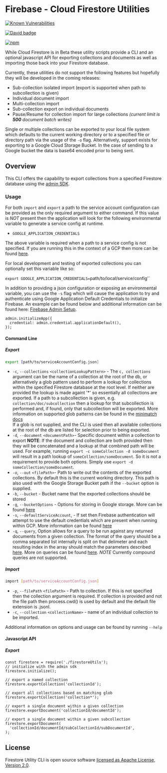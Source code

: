 # Firebase - Cloud Firestore Utilities

[![Known Vulnerabilities](https://snyk.io/test/github/fanai-inc/firestore-utils/badge.svg)](https://snyk.io/test/github/fanai-inc/firestore-utils)

[![David badge](https://david-dm.org/fanai/firestore-utils.svg)](https://david-dm.org/fanai/firestore-utils.svg)

[![npm](https://img.shields.io/npm/dt/@fanai/firestore-utils.svg)](https://www.npmjs.com/package/@fanai/firestore-utils)

While Cloud Firestore is in Beta these utility scripts provide a CLI and an optional javascript API for exporting collections and documents as well as importing those back into your Firestore database.

Currently, these utilities do not support the following features but hopefully they will be developed in the coming releases:

- Sub-collection isolated import (export is supported when path to subcollection is given)
- Individual document import
- Multi-collection import
- Sub-collection export on individual documents
- Pause/Resume for collection import for large collections _(current limit is **500** document batch writes)_

Single or multiple collections can be exported to your local file system which defaults to the current working directory or to a specified file or directory path via the usage of the `-o` flag. Alternatively, support exists for exporting to a Google Cloud Storage Bucket. In the case of sending to a Google bucket the data is base64 encoded prior to being sent.

## Overview

This CLI offers the capability to export collections from a specified Firestore database using the [admin SDK](https://firebase.google.com/docs/admin/setup).

### Usage

For both `import` and `export` a path to the service account configuration can be provided as the only required argument to either command. If this value is _NOT_ present then the application will look for the following environmental variable to generate a service config at runtime.

- `GOOGLE_APPLICATION_CREDENTIALS`

The above variable is required when a path to a service config is not specified. If you are running this in the context of a GCP then more can be found [here](https://cloud.google.com/docs/authentication/production).

For local development and testing of exported collections you can optionally set this variable like so:

`export GOOGLE_APPLICATION_CREDENTIALS=`path/to/local/service/config'`

In addition to providing a json configuration or exposing an environmental variable, you can use the `-s` flag which will cause the application to try and authenticate using Google Application Default Credentials to initialize Firebase. An example can be found below and additional information can be found here: [Firebase Admin Setup](https://firebase.google.com/docs/admin/setup).

```
admin.initializeApp({
  credential: admin.credential.applicationDefault(),
});
```

#### Command Line

##### Export

```sh
export [path/to/serviceAccountConfig.json]
```

- `-c`, `--collections` `<collectionLookupPattern>` - The `c, collections` argument can be the name of a collection at the root of the db, or alternatively a glob pattern used to perform a lookup for collections within the specified Firestore database at the root level. If neither are provided the lookup is made againt '\*' so essentially all collections are exported. If a path to a subcollection is given, e.g. `collection/doc/subcollection` then a lookup for that subcollection is performed and, if found, only that subcollection will be exported. More information on supported glob patterns can be found in the [minimatch docs](https://github.com/isaacs/minimatch)<br />
  If a glob is not supplied, and the CLI is used then all available collections at the root of the db are listed for selection prior to being exported.
- `-d`, `--document` `<documentPath>`- Specific document within a collection to export **NOTE**: If the document and collection are both provided then they will be concatenated and a lookup at that combined path will be used. For example, running `export -c someCollection -d someDocument` will result in a path lookup of `someCollection/someDocument`. So it is not a requirement to provide both options. Simply use `export -d someCollection/someDocument`.
- `-o`, `--out` `<filePath>`- Path to write out the contents of the exported collections. By default this is the current working directory. This path is also used with the Google Storage Bucket path if the `--bucket` option is supplied.
- `-b`, `--bucket` - Bucket name that the exported collections should be stored
- `-g`, `--bucketOptions` - Options for storing in Google storage. More can be found [here](https://cloud.google.com/nodejs/docs/reference/storage/1.7.x/File#createWriteStream)
- `-s`, `--defaultServiceAccount`, - If set then Firebase authentication will attempt to use the default credentials which are present when running within GCP. More information can be found [here](https://firebase.google.com/docs/admin/setup)
- `-q`, `--query`, Option allows for a query to be run against any returned documents from a given collection. The format of the query should be a comma separated list internally is split on that delimeter and each resulting index in the array should match the parameters described [here](https://cloud.google.com/nodejs/docs/reference/firestore/0.15.x/Query#where). More on queries can be found [here](https://cloud.google.com/nodejs/docs/reference/firestore/0.15.x/Query). _NOTE_ Currently compound queries are not supported.

##### Import

```sh
import [path/to/serviceAccountConfig.json]
```

- `-p`, `--filePath` `<filePath>` - Path to collection. If this is not specified then the collection argument is required. If collection is provided and not the file path then process.cwd() is used by default and the default file extension is .jsonl.
- `-c`, `--collection` `<collectionName>` - name of an individual collection to be imported.

Additional information on options and usage can be found by running `--help`

#### Javascript API

##### Export

```
const firestore = require('./firestoreUtils');
// initialize with the admin sdk
firestore.initialize();

// export a named collection
firestore.exportCollection('collectionId');

// export all collections based on matching glob
firestore.exportCollection('collection*');

// export a single document within a given collection
firestore.exportDocument('collectionId/documentId');

// export a single document within a given subcollection
firestore.exportDocument(
  'collectionId/documentId/subCollectionId/subDocumentId',
);
```

## License

Firestore Utility CLI is open source software [licensed as Apache License, Version 2.0](https://github.com/fanai-inc/firestore-utils/blob/develop/LICENSE.md).
